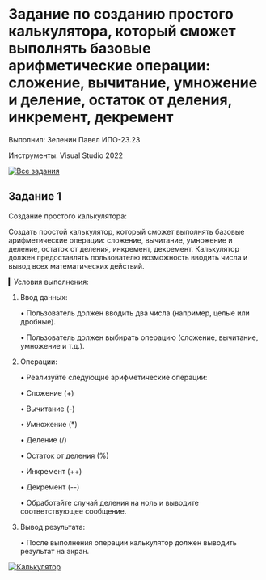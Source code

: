 # Задание по созданию простого калькулятора, который сможет выполнять базовые арифметические операции: сложение, вычитание, умножение и деление, остаток от деления, инкремент, декремент
Выполнил: Зеленин Павел ИПО-23.23

Инструменты: Visual Studio 2022

[![Все задания](https://img.shields.io/badge/📁_Все_задания-607D8B?style=for-the-badge&logo=github&logoColor=white)](https://github.com/MinorityKilla/homeworkZelenin/tree/main/Tasks)

## Задание 1
Создание простого калькулятора:

Cоздать простой калькулятор, который сможет выполнять базовые арифметические операции: сложение, вычитание, умножение и деление, остаток от деления, инкремент, декремент. Калькулятор должен предоставлять пользователю возможность вводить числа и вывод всех математических действий.

▎Условия выполнения:

1. Ввод данных:

   • Пользователь должен вводить два числа (например, целые или дробные).

   • Пользователь должен выбирать операцию (сложение, вычитание, умножение и т.д.).

2. Операции:

   • Реализуйте следующие арифметические операции:

     • Сложение (+)

     • Вычитание (-)

     • Умножение (*)

     • Деление (/)

     •  Остаток от деления (%)

     •  Инкремент (++)

      •  Декремент (--)

   • Обработайте случай деления на ноль и выводите соответствующее сообщение.

3. Вывод результата:

   • После выполнения операции калькулятор должен выводить результат на экран.


[![Калькулятор](https://img.shields.io/badge/🧮_Калькулятор-009688?style=for-the-badge&logo=csharp&logoColor=white)](https://github.com/MinorityKilla/homeworkZelenin/blob/main/Tasks/Изучение%20переменных%20и%20констант%2C%20литералов%2C%20типов%20данных%2C%20консольный%20вводвывод/Program.cs)
